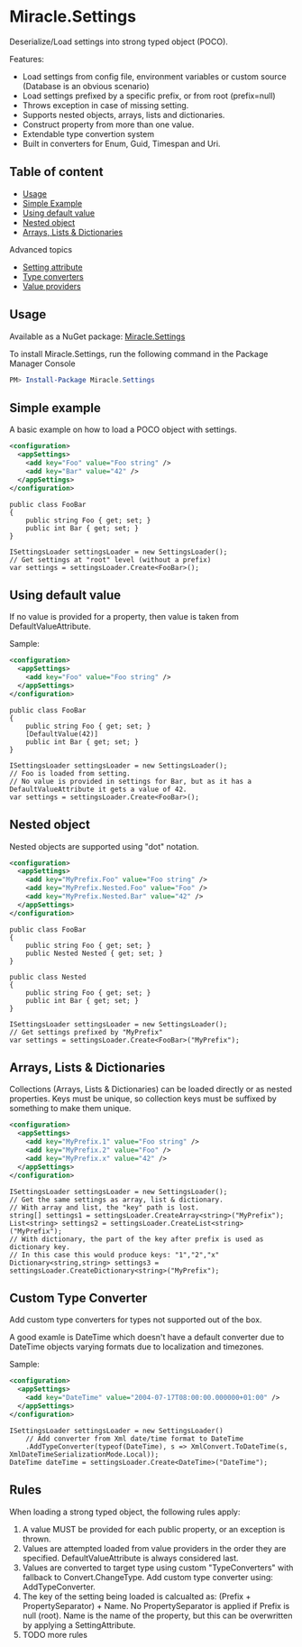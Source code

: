 # Miracle.Settings

Deserialize/Load settings into strong typed object (POCO).

Features:
* Load settings from config file, environment variables or custom source (Database is an obvious scenario)
* Load settings prefixed by a specific prefix, or from root (prefix=null)
* Throws exception in case of missing setting.
* Supports nested objects, arrays, lists and dictionaries.
* Construct property from more than one value.
* Extendable type convertion system
* Built in converters for Enum, Guid, Timespan and Uri.

## Table of content
* [Usage](#usage)
* [Simple Example](#simple-example)
* [Using default value](#using-default-value)
* [Nested object](#Nested-object)
* [Arrays, Lists & Dictionaries](arrays-lists--dictionaries)

Advanced topics
* [Setting attribute](SettingAttribute.md)
* [Type converters](TypeConverters.md)
* [Value providers](ValueProviders.md)

## Usage
Available as a NuGet package: [Miracle.Settings](https://www.nuget.org/packages/Miracle.Settings/)

To install Miracle.Settings, run the following command in the Package Manager Console
```Powershell
PM> Install-Package Miracle.Settings
```


## Simple example
A basic example on how to load a POCO object with settings.
```XML
<configuration>
  <appSettings>
    <add key="Foo" value="Foo string" />
    <add key="Bar" value="42" />
  </appSettings>
</configuration>
```
```CSharp
public class FooBar
{
    public string Foo { get; set; }
    public int Bar { get; set; }
}
```
```CSharp
ISettingsLoader settingsLoader = new SettingsLoader();
// Get settings at "root" level (without a prefix) 
var settings = settingsLoader.Create<FooBar>();
```

## Using default value
If no value is provided for a property, then value is taken from DefaultValueAttribute.

Sample:
```XML
<configuration>
  <appSettings>
    <add key="Foo" value="Foo string" />
  </appSettings>
</configuration>
```
```CSharp
public class FooBar
{
    public string Foo { get; set; }
    [DefaultValue(42)]
    public int Bar { get; set; }
}
```
```CSharp
ISettingsLoader settingsLoader = new SettingsLoader();
// Foo is loaded from setting. 
// No value is provided in settings for Bar, but as it has a DefaultValueAttribute it gets a value of 42.
var settings = settingsLoader.Create<FooBar>();
```

## Nested object
Nested objects are supported using "dot" notation.

```XML
<configuration>
  <appSettings>
    <add key="MyPrefix.Foo" value="Foo string" />
    <add key="MyPrefix.Nested.Foo" value="Foo" />
    <add key="MyPrefix.Nested.Bar" value="42" />
  </appSettings>
</configuration>
```

```CSharp
public class FooBar
{
    public string Foo { get; set; }
    public Nested Nested { get; set; }
}

public class Nested
{
    public string Foo { get; set; }
    public int Bar { get; set; }
}
```

```CSharp
ISettingsLoader settingsLoader = new SettingsLoader();
// Get settings prefixed by "MyPrefix"
var settings = settingsLoader.Create<FooBar>("MyPrefix");
```

## Arrays, Lists & Dictionaries
Collections (Arrays, Lists & Dictionaries) can be loaded directly or as nested properties. 
Keys must be unique, so collection keys must be suffixed by something to make them unique.

```XML
<configuration>
  <appSettings>
    <add key="MyPrefix.1" value="Foo string" />
    <add key="MyPrefix.2" value="Foo" />
    <add key="MyPrefix.x" value="42" />
  </appSettings>
</configuration>
```

```CSharp
ISettingsLoader settingsLoader = new SettingsLoader();
// Get the same settings as array, list & dictionary.
// With array and list, the "key" path is lost. 
string[] settings1 = settingsLoader.CreateArray<string>("MyPrefix");
List<string> settings2 = settingsLoader.CreateList<string>("MyPrefix");
// With dictionary, the part of the key after prefix is used as dictionary key. 
// In this case this would produce keys: "1","2","x"
Dictionary<string,string> settings3 = settingsLoader.CreateDictionary<string>("MyPrefix");
```

## Custom Type Converter
Add custom type converters for types not supported out of the box. 

A good examle is DateTime which doesn't have a default converter due to DateTime objects varying formats due to localization and timezones.

Sample:
```XML
<configuration>
  <appSettings>
    <add key="DateTime" value="2004-07-17T08:00:00.000000+01:00" />
  </appSettings>
</configuration>
```
```CSharp
ISettingsLoader settingsLoader = new SettingsLoader()
    // Add converter from Xml date/time format to DateTime
    .AddTypeConverter(typeof(DateTime), s => XmlConvert.ToDateTime(s, XmlDateTimeSerializationMode.Local));
DateTime dateTime = settingsLoader.Create<DateTime>("DateTime");
```

## Rules
When loading a strong typed object, the following rules apply:

1. A value MUST be provided for each public property, or an exception is thrown.
2. Values are attempted loaded from value providers in the order they are specified. DefaultValueAttribute is always considered last.
3. Values are converted to target type using custom "TypeConverters" with fallback to Convert.ChangeType. Add custom type converter using: AddTypeConverter.
4. The key of the setting being loaded is calcualted as: (Prefix + PropertySeparator) + Name. No PropertySeparator is applied if Prefix is null (root). Name is the name of the property, but this can be overwritten by applying a SettingAttribute.
5. TODO more rules


